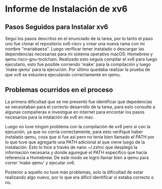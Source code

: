 # Informe de Instalación de xv6

## Pasos Seguidos para Instalar xv6

Seguí los pasos descritos en el enunciado de la tarea, por lo tanto el paso uno fue clonar el repositorio xv6-riscv y crear una nueva rama con mi nombre "mariabaeza".
Luego verificar tener instalado o descargar las dependencias necesarias para mi sistema operativo macOS: Homebrew y qemu riscv-gnu-toolchain. Realizado esto seguía compilar el xv6 para luego ejecutarlo, esto fue posible corriendo 'make' para la compilación y luego 'make qemu' para la ejecución.
Por último quedaba realizar la prueba de que xv6 se estuviera ejecutando correctamente en qemu.

## Problemas ocurridos en el proceso

La primera dificultad que se me presentó fue identificar que depedencias se necesitaban para el correcto desarrollo de la tarea, para esto consulte a algunas compañeras e investigue en internet para encontar los pasos necesarios para la intalación de xv6 en mac.

Luego no tuve ningún problema con la compilación de xv6 pero si con la ejecución, ya que no corría correctamente, para esto verifiqué haber instalado qemu, cosa que si fue así pero no tenía bien llamado el PATH por lo que tuve que agregarle una PATH adicional al que viene luego de la instalación. Esto lo hice a través de nano ~/.zshrc que desplegó la información necesaria y donde aguregué el PATH especifico que hacía referencia a Homebrew. De este modo se logró llamar bien a qemu para correr 'make qemu' y ejecutar xv6.

Posterior a aquello no tuve más problemas, solo la dificultad de estar realizando algo nuevo, por lo que era dificil identificar si estaba correcto o no.
